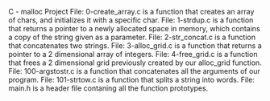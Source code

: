 C - malloc Project File: 0-create_array.c is a function that creates an array of chars, and initializes it with a specific char. File: 1-strdup.c is a function that returns a pointer to a newly allocated space in memory, which contains a copy of the string given as a parameter. File: 2-str_concat.c is a function that concatenates two strings. File: 3-alloc_grid.c is a function that returns a pointer to a 2 dimensional array of integers. File: 4-free_grid.c is a function that frees a 2 dimensional grid previously created by our alloc_grid function. File: 100-argstostr.c is a function that concatenates all the arguments of our program. File: 101-strtow.c is a function that splits a string into words. File: main.h is a header file contaning all the function prototypes.
